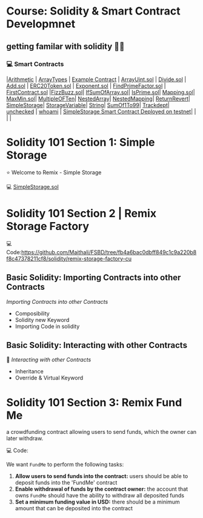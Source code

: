 # Course: Solidity & Smart Contract Developmnet

## getting familar with solidity 👩‍💻

### 💻 Smart Contracts

|[Arithmetic](./Arithematic.sol) |
[ArrayTypes](./ArrayTypes.sol) |
[Example Contract](./ExampleContract.sol) |
[ArrayUint.sol](./ArrayUint.sol)
|
[Divide.sol](./Divide.sol) |
[Add.sol](./Add.sol) |
[ERC20Token.sol](./ERC20Token.sol) |
[Exponent.sol](./Exponent.sol) |
[FindPrimeFactor.sol](./FIndPrimeFactor.sol) |
[FirstContract.sol](./firstContract.sol) |[FizzBuzz.sol](./FizzBuzz.sol)|
[IfSumOfArray.sol](./IfSumOfArray.sol)|
[IsPrime.sol](./IsPrime.sol)|
[Mapping.sol](./Mapping.sol)|
[MaxMin.sol](./MaxMin.sol)|
[MultipleOFTen](./MultipleofTen.sol)|
[NestedArray](./NestedArray.sol)|
[NestedMapping](./NestedMapping.sol)|
[ReturnRevert](./ReturnRevert.sol)|
[SimpleStorage](./SimpleStorage.sol)|
[StorageVariable](./StorageVariable.sol)|
[String](./String.sol)|
[SumOf1To99](./sumOf1to99.sol)|
[Trackdept](./Trackdept.sol)|
[unchecked](./unchecked.sol) |
[whoami](./whoami.sol) |
[SimpleStorage Smart Contract Deployed on testnet](./SimpleStorage.sol)|
[]()|
[]()|
[]()|

# Solidity 101 Section 1: Simple Storage

⭐️ Welcome to Remix - Simple Storage

💻 [SimpleStorage.sol](./SimpleStorage.sol)

# Solidity 101 Section 2 | Remix Storage Factory

💻 Code:https://github.com/Maithali/FSBD/tree/fb4a6bac0dbff849c1c9a220b8f8c47378211cf8/solidity/remix-storage-factory-cu

## Basic Solidity: Importing Contracts into other Contracts

_Importing Contracts into other Contracts_

- Composibility
- Solidity new Keyword
- Importing Code in solidity

## Basic Solidity: Interacting with other Contracts

📰 _Interacting with other Contracts_

- Inheritance
- Override & Virtual Keyword

# Solidity 101 Section 3: Remix Fund Me

a crowdfunding contract allowing users to send funds, which the owner can later withdraw.

💻 Code:

We want `FundMe` to perform the following tasks:

1. **Allow users to send funds into the contract:** users should be able to deposit funds into the 'FundMe' contract
2. **Enable withdrawal of funds by the contract owner:** the account that owns `FundMe` should have the ability to withdraw all deposited funds
3. **Set a minimum funding value in USD:** there should be a minimum amount that can be deposited into the contract
